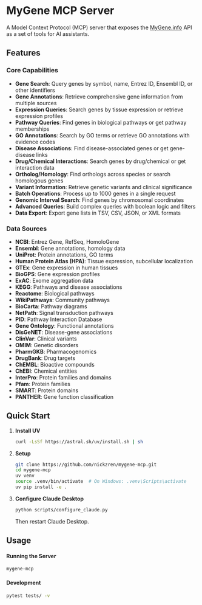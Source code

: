 # MyGene MCP Server

A Model Context Protocol (MCP) server that exposes the [MyGene.info](https://mygene.info/) API as a set of tools for AI assistants.

## Features

### Core Capabilities

- **Gene Search**: Query genes by symbol, name, Entrez ID, Ensembl ID, or other identifiers
- **Gene Annotations**: Retrieve comprehensive gene information from multiple sources
- **Expression Queries**: Search genes by tissue expression or retrieve expression profiles
- **Pathway Queries**: Find genes in biological pathways or get pathway memberships
- **GO Annotations**: Search by GO terms or retrieve GO annotations with evidence codes
- **Disease Associations**: Find disease-associated genes or get gene-disease links
- **Drug/Chemical Interactions**: Search genes by drug/chemical or get interaction data
- **Ortholog/Homology**: Find orthologs across species or search homologous genes
- **Variant Information**: Retrieve genetic variants and clinical significance
- **Batch Operations**: Process up to 1000 genes in a single request
- **Genomic Interval Search**: Find genes by chromosomal coordinates
- **Advanced Queries**: Build complex queries with boolean logic and filters
- **Data Export**: Export gene lists in TSV, CSV, JSON, or XML formats

### Data Sources
- **NCBI**: Entrez Gene, RefSeq, HomoloGene
- **Ensembl**: Gene annotations, homology data
- **UniProt**: Protein annotations, GO terms
- **Human Protein Atlas (HPA)**: Tissue expression, subcellular localization
- **GTEx**: Gene expression in human tissues
- **BioGPS**: Gene expression profiles
- **ExAC**: Exome aggregation data
- **KEGG**: Pathways and disease associations
- **Reactome**: Biological pathways
- **WikiPathways**: Community pathways
- **BioCarta**: Pathway diagrams
- **NetPath**: Signal transduction pathways
- **PID**: Pathway Interaction Database
- **Gene Ontology**: Functional annotations
- **DisGeNET**: Disease-gene associations
- **ClinVar**: Clinical variants
- **OMIM**: Genetic disorders
- **PharmGKB**: Pharmacogenomics
- **DrugBank**: Drug targets
- **ChEMBL**: Bioactive compounds
- **ChEBI**: Chemical entities
- **InterPro**: Protein families and domains
- **Pfam**: Protein families
- **SMART**: Protein domains
- **PANTHER**: Gene function classification

## Quick Start

1. **Install UV**
   ```bash
   curl -LsSf https://astral.sh/uv/install.sh | sh
   ```

2. **Setup**
   ```bash
   git clone https://github.com/nickzren/mygene-mcp.git
   cd mygene-mcp
   uv venv
   source .venv/bin/activate  # On Windows: .venv\Scripts\activate
   uv pip install -e .
   ```

3. **Configure Claude Desktop**
   ```bash
   python scripts/configure_claude.py
   ```
   Then restart Claude Desktop.

## Usage

#### Running the Server

```bash
mygene-mcp
```

#### Development

```bash
pytest tests/ -v
```